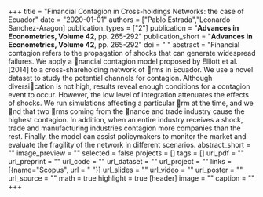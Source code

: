 +++
title = "Financial Contagion in Cross-holdings Networks: the case of Ecuador"
date = "2020-01-01"
authors = ["Pablo Estrada","Leonardo Sanchez-Aragon]
publication_types = ["2"]
publication = "**Advances in Econometrics, Volume 42**, pp. 265-292"
publication_short = "**Advances in Econometrics, Volume 42**, pp. 265-292"
doi = " "
abstract = "Financial contagion refers to the propagation of shocks that can generate widespread failures. We apply a nancial contagion model proposed by Elliott et al. [2014] to a cross-shareholding network of rms in Ecuador. We use a novel dataset to study the potential channels for contagion. Although diversication is not high, results reveal enough conditions for a contagion event to occur. However, the low level of integration attenuates the effects of shocks. We run simulations affecting a particular rm at the time, and we nd that two rms coming from the nance and trade industry cause the highest contagion. In addition, when an entire industry receives a shock, trade and manufacturing industries contagion more companies than the rest. Finally, the model can assist policymakers to monitor the market and evaluate the fragility of the network in different scenarios.
abstract_short = ""
image_preview = ""
selected = false
projects = []
tags = []
url_pdf = ""
url_preprint = ""
url_code = ""
url_dataset = ""
url_project = ""
links = [{name="Scopus", url = " "}]
url_slides = ""
url_video = ""
url_poster = ""
url_source = ""
math = true
highlight = true
[header]
image = ""
caption = ""
+++